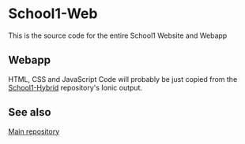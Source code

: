 # School1-Web

This is the source code for the entire School1 Website and Webapp

## Webapp

HTML, CSS and JavaScript Code will probably be just copied from the [School1-Hybrid](https://github.com/whirlwind-studios/School1-Hybrid) repository's Ionic output.

## See also

[Main repository](https://github.com/whirlwind-studios/School1)